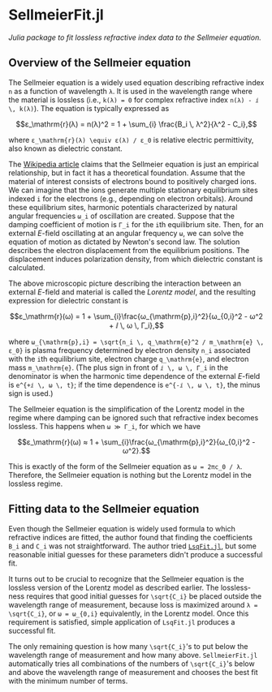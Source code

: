 # SellmeierFit.jl

*Julia package to fit lossless refractive index data to the Sellmeier equation.*

## Overview of the Sellmeier equation
The Sellmeier equation is a widely used equation describing refractive index ``n`` as a function of wavelength ``λ``.  It is used in the wavelength range where the material is lossless (i.e., ``k(λ) = 0`` for complex refractive index ``n(λ) - ⅈ \, k(λ)``).  The equation is typically expressed as

```math
ε_\mathrm{r}(λ) = n(λ)^2 = 1 + \sum_{i} \frac{B_i \, λ^2}{λ^2 - C_i},
```

where ``ε_\mathrm{r}(λ) \equiv ε(λ) / ε_0`` is relative electric permittivity, also known as dielectric constant.

The [Wikipedia article](https://en.wikipedia.org/wiki/Sellmeier_equation) claims that the Sellmeier equation is just an empirical relationship, but in fact it has a theoretical foundation.  Assume that the material of interest consists of electrons bound to positively charged ions.  We can imagine that the ions generate multiple stationary equilibrium sites indexed ``i`` for the electrons (e.g., depending on electron orbitals).  Around these equilibrium sites, harmonic potentials characterized by natural angular frequencies ``ω_i`` of oscillation are created.  Suppose that the damping coefficient of motion is ``Γ_i`` for the ``i``th equilibrium site.  Then, for an external _E_-field oscillating at an angular frequency ``ω``, we can solve the equation of motion as dictated by Newton's second law.  The solution describes the electron displacement from the equilibrium positions.  The displacement induces polarization density, from which dielectric constant is calculated.  

The above microscopic picture describing the interaction between an external _E_-field and material is called the *Lorentz model*, and the resulting expression for dielectric constant is

```math
ε_\mathrm{r}(ω) = 1 + \sum_{i}\frac{ω_{\mathrm{p},i}^2}{ω_{0,i}^2 - ω^2 + ⅈ \, ω \, Γ_i},
```

where ``ω_{\mathrm{p},i} = \sqrt{n_i \, q_\mathrm{e}^2 / m_\mathrm{e} \, ε_0}`` is plasma frequency determined by electron density ``n_i`` associated with the ``i``th equilibrium site, electron charge ``q_\mathrm{e}``, and electron mass ``m_\mathrm{e}``.  (The plus sign in front of ``ⅈ \, ω \, Γ_i`` in the denominator is when the harmonic time dependence of the external _E_-field is ``e^{+ⅈ \, ω \, t}``; if the time dependence is ``e^{-ⅈ \, ω \, t}``, the minus sign is used.)

The Sellmeier equation is the simplification of the Lorentz model in the regime where damping can be ignored such that refractive index becomes lossless.  This happens when ``ω ≫ Γ_i``, for which we have

```math
ε_\mathrm{r}(ω) ≈ 1 + \sum_{i}\frac{ω_{\mathrm{p},i}^2}{ω_{0,i}^2 - ω^2}.
```

This is exactly of the form of the Sellmeier equation as ``ω = 2πc_0 / λ``.  Therefore, the Sellmeier equation is nothing but the Lorentz model in the lossless regime.

## Fitting data to the Sellmeier equation
Even though the Sellmeier equation is widely used formula to which refractive indices are fitted, the author found that finding the coefficients ``B_i`` and ``C_i`` was not straightforward.  The author tried [`LsqFit.jl`](https://github.com/JuliaNLSolvers/LsqFit.jl), but some reasonable initial guesses for these parameters didn't produce a successful fit.

It turns out to be crucial to recognize that the Sellmeier equation is the lossless version of the Lorentz model as described earlier.  The lossless-ness requires that good initial guesses for ``\sqrt{C_i}`` be placed outside the wavelength range of measurement, because loss is maximized around ``λ = \sqrt{C_i}``, or ``ω = ω_{0,i}`` equivalently, in the Lorentz model.  Once this requirement is satisfied, simple application of `LsqFit.jl` produces a successful fit.

The only remaining question is how many ``\sqrt{C_i}``'s to put below the wavelength range of measurement and how many above.  `SellmeierFit.jl` automatically tries all combinations of the numbers of ``\sqrt{C_i}``'s below and above the wavelength range of measurement and chooses the best fit with the minimum number of terms.
